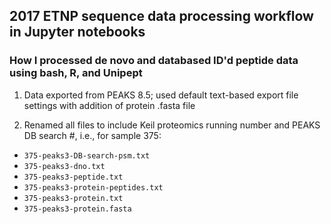 ## 2017 ETNP sequence data processing workflow in Jupyter notebooks

### How I processed de novo and databased ID'd peptide data using bash, R, and Unipept 

1. Data exported from PEAKS 8.5; used default text-based export file settings with addition of protein .fasta file

2. Renamed all files to include Keil proteomics running number and PEAKS DB search #, i.e., for sample 375:
  -  `375-peaks3-DB-search-psm.txt`
  -  `375-peaks3-dno.txt`
  -  `375-peaks3-peptide.txt`
  -  `375-peaks3-protein-peptides.txt`
  -  `375-peaks3-protein.txt`
  -  `375-peaks3-protein.fasta`
  
  
  
        
        
